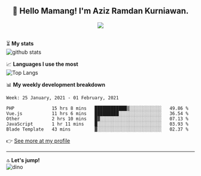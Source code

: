 <h2 align="center">👋 Hello Mamang! I'm Aziz Ramdan Kurniawan.</h2>  
<p align="center">
  <img src="https://komarev.com/ghpvc/?username=azizramdan"> <br><br>
</p>
    
⏳ **My stats**  
![github stats](https://github-readme-stats.vercel.app/api?username=azizramdan&show_icons=true&count_private=true&title_color=000&hide_border=true&hide_title=true)  

📈 **Languages I use the most**  
![Top Langs](https://github-readme-stats.vercel.app/api/top-langs/?username=azizramdan&layout=compact&langs_count=6&hide=tsql&hide_border=true&hide_title=true&exclude_repo=Futsal-Go,Futsal-Go-Admin,Sistem-Informasi-Sensus-Harian-Rawat-Inap)  

📊 **My weekly development breakdown**
<!--START_SECTION:waka-->
```text
Week: 25 January, 2021 - 01 February, 2021

PHP              15 hrs 8 mins   ████████████▒░░░░░░░░░░░░   49.86 % 
Vue.js           11 hrs 6 mins   █████████░░░░░░░░░░░░░░░░   36.54 % 
Other            2 hrs 10 mins   █▓░░░░░░░░░░░░░░░░░░░░░░░   07.13 % 
JavaScript       1 hr 11 mins    █░░░░░░░░░░░░░░░░░░░░░░░░   03.93 % 
Blade Template   43 mins         ▓░░░░░░░░░░░░░░░░░░░░░░░░   02.37 % 
```
<!--END_SECTION:waka-->
👉 [See more at my profile](https://wakatime.com/@azizramdan)
***
🔝 **Let's jump!**  
![dino](https://raw.githubusercontent.com/azizramdan/azizramdan/master/dino.gif)  
